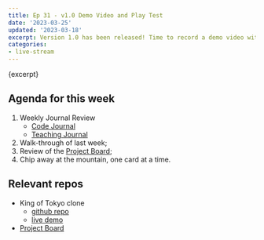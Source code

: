 ```yaml
---
title: Ep 31 - v1.0 Demo Video and Play Test
date: '2023-03-25'
updated: '2023-03-18'
excerpt: Version 1.0 has been released! Time to record a demo video with a play test! 
categories: 
- live-stream
---
```

{excerpt}

## Agenda for this week
1. Weekly Journal Review
    - [Code Journal](https://acidtone.github.io/code-journal/)
    - [Teaching Journal](https://acidtone.github.io/teaching-journal/)
2. Walk-through of last week;
3. Review of the [Project Board](https://github.com/orgs/browsertherapy/projects/4/);
4. Chip away at the mountain, one card at a time.


## Relevant repos
- King of Tokyo clone
    - [github repo](https://github.com/browsertherapy/king-of-tokyo-sveltekit)
    - [live demo](https://king-of-tokyo.vercel.app/)
- [Project Board](https://github.com/orgs/browsertherapy/projects/4/)
